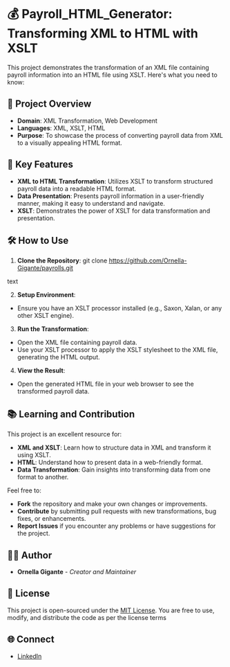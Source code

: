 # 💰 Payroll_HTML_Generator: Transforming XML to HTML with XSLT

This project demonstrates the transformation of an XML file containing payroll information into an HTML file using XSLT. Here's what you need to know:

## 🚀 Project Overview

- **Domain**: XML Transformation, Web Development
- **Languages**: XML, XSLT, HTML
- **Purpose**: To showcase the process of converting payroll data from XML to a visually appealing HTML format.

## 🌟 Key Features

- **XML to HTML Transformation**: Utilizes XSLT to transform structured payroll data into a readable HTML format.
- **Data Presentation**: Presents payroll information in a user-friendly manner, making it easy to understand and navigate.
- **XSLT**: Demonstrates the power of XSLT for data transformation and presentation.

## 🛠️ How to Use

1. **Clone the Repository**: 
git clone https://github.com/Ornella-Gigante/payrolls.git

text

2. **Setup Environment**: 
- Ensure you have an XSLT processor installed (e.g., Saxon, Xalan, or any other XSLT engine).

3. **Run the Transformation**:
- Open the XML file containing payroll data.
- Use your XSLT processor to apply the XSLT stylesheet to the XML file, generating the HTML output.

4. **View the Result**:
- Open the generated HTML file in your web browser to see the transformed payroll data.

## 📚 Learning and Contribution

This project is an excellent resource for:

- **XML and XSLT**: Learn how to structure data in XML and transform it using XSLT.
- **HTML**: Understand how to present data in a web-friendly format.
- **Data Transformation**: Gain insights into transforming data from one format to another.

Feel free to:

- **Fork** the repository and make your own changes or improvements.
- **Contribute** by submitting pull requests with new transformations, bug fixes, or enhancements.
- **Report Issues** if you encounter any problems or have suggestions for the project.

## 👩‍💻 Author

- **Ornella Gigante** - *Creator and Maintainer*

## 📜 License

This project is open-sourced under the [MIT License](LICENSE). You are free to use, modify, and distribute the code as per the license terms

## 🌐 Connect

- [LinkedIn](https://www.linkedin.com/in/ornella-gigante/)


